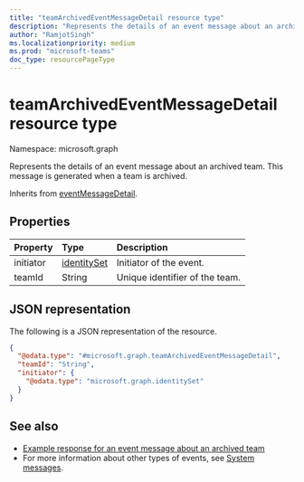 ```yaml
---
title: "teamArchivedEventMessageDetail resource type"
description: "Represents the details of an event message about an archived team."
author: "RamjotSingh"
ms.localizationpriority: medium
ms.prod: "microsoft-teams"
doc_type: resourcePageType
---
```


# teamArchivedEventMessageDetail resource type

Namespace: microsoft.graph

Represents the details of an event message about an archived team.
This message is generated when a team is archived.


Inherits from [eventMessageDetail](../resources/eventmessagedetail.md).

## Properties
|Property|Type|Description|
|:---|:---|:---|
|initiator|[identitySet](../resources/identityset.md)|Initiator of the event.|
|teamId|String|Unique identifier of the team.|

## JSON representation
The following is a JSON representation of the resource.
<!-- {
  "blockType": "resource",
  "@odata.type": "microsoft.graph.teamArchivedEventMessageDetail",
  "baseType": "microsoft.graph.eventMessageDetail"
}
-->
``` json
{
  "@odata.type": "#microsoft.graph.teamArchivedEventMessageDetail",
  "teamId": "String",
  "initiator": {
    "@odata.type": "microsoft.graph.identitySet"
  }
}
```


## See also
- [Example response for an event message about an archived team](/graph/system-messages/#team-archived)
- For more information about other types of events, see [System messages](/graph/system-messages).
